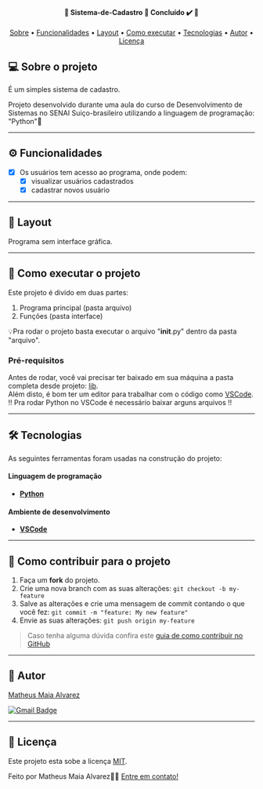 <h4 align="center"> 
	🚧  Sistema-de-Cadastro 🚀 Concluído ✔️ 🚧
</h4>

<p align="center">
 <a href="#-sobre-o-projeto">Sobre</a> •
 <a href="#-funcionalidades">Funcionalidades</a> •
 <a href="#-layout">Layout</a> • 
 <a href="#-como-executar-o-projeto">Como executar</a> • 
 <a href="#-tecnologias">Tecnologias</a> • 
 <a href="#-autor">Autor</a> • 
 <a href="#user-content--licença">Licença</a>
</p>


## 💻 Sobre o projeto

É um simples sistema de cadastro.

Projeto desenvolvido durante uma aula do curso de Desenvolvimento de Sistemas no SENAI Suiço-brasileiro utilizando a linguagem de programação: "Python"🐍

---

## ⚙️ Funcionalidades

- [x] Os usuários tem acesso ao programa, onde podem:
  - [x] visualizar usuários cadastrados
  - [x] cadastrar novos usuário

---

## 🎨 Layout

 Programa sem interface gráfica.

---

## 🚀 Como executar o projeto

Este projeto é divido em duas partes:
1. Programa principal (pasta arquivo) 
2. Funções (pasta interface)

💡Pra rodar o projeto basta executar o arquivo "__init__.py" dentro da pasta "arquivo".

### Pré-requisitos

Antes de rodar, você vai precisar ter baixado em sua máquina a pasta completa desde projeto:
[lib](https://github.com/MatheusAlvarez/Sistema-de-Cadastro).<br>
Além disto, é bom ter um editor para trabalhar com o código como [VSCode](https://code.visualstudio.com/).<br>
‼ Pra rodar Python no VSCode é necessário baixar arguns arquivos ‼

---

## 🛠 Tecnologias

As seguintes ferramentas foram usadas na construção do projeto:

#### **Linguagem de programação**

-   **[Python](https://www.python.org)**


#### **Ambiente de desenvolvimento**

-   **[VSCode](https://code.visualstudio.com)**

---

## 💪 Como contribuir para o projeto

1. Faça um **fork** do projeto.
2. Crie uma nova branch com as suas alterações: `git checkout -b my-feature`
3. Salve as alterações e crie uma mensagem de commit contando o que você fez: `git commit -m "feature: My new feature"`
4. Envie as suas alterações: `git push origin my-feature`
> Caso tenha alguma dúvida confira este [guia de como contribuir no GitHub](./CONTRIBUTING.md)

---

## 🦸 Autor

<a href="https://br.linkedin.com/in/matheus-maia-alvarez-">
Matheus Maia Alvarez</a>
 <br />
 
[![Gmail Badge](https://img.shields.io/badge/-mthalvarez2005@gmail.com-c14438?style=flat-square&logo=Gmail&logoColor=white&link=mailto:mthalvarez2005@gmail.com)](mailto:mthalvarez2005@gmail.com)

---

## 📝 Licença

Este projeto esta sobe a licença [MIT](./LICENSE).

Feito por Matheus Maia Alvarez👋🏽 [Entre em contato!](https://br.linkedin.com/in/matheus-maia-alvarez-)
